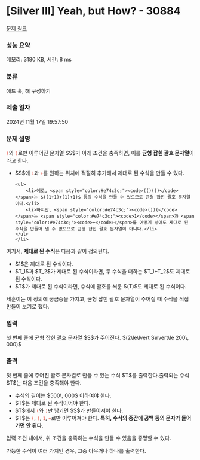 # [Silver III] Yeah, but How? - 30884 

[문제 링크](https://www.acmicpc.net/problem/30884) 

### 성능 요약

메모리: 3180 KB, 시간: 8 ms

### 분류

애드 혹, 해 구성하기

### 제출 일자

2024년 11월 17일 19:57:50

### 문제 설명

<p><span style="color:#e74c3c;"><code>(</code></span>와 <span style="color:#e74c3c;"><code>)</code></span>로만 이루어진 문자열 $S$가 아래 조건을 충족하면, 이를 <strong>균형 잡힌 괄호 문자열</strong>이라고 한다.</p>

<ul>
	<li>$S$에 <span style="color:#e74c3c;"><code>1</code></span>과 <span style="color:#e74c3c;"><code>+</code></span>를 원하는 위치에 적절히 추가해서 제대로 된 수식을 만들 수 있다.

	<ul>
		<li>예로, <span style="color:#e74c3c;"><code>(()())</code></span>는 $((1+1)+(1)+1)$ 등의 수식을 만들 수 있으므로 균형 잡힌 괄호 문자열이다.</li>
		<li>하지만, <span style="color:#e74c3c;"><code>())(</code></span>는 <span style="color:#e74c3c;"><code>1</code></span>과 <span style="color:#e74c3c;"><code>+</code></span>를 어떻게 넣어도 제대로 된 수식을 만들어 낼 수 없으므로 균형 잡힌 괄호 문자열이 아니다.</li>
	</ul>
	</li>
</ul>

<p>여기서, <strong>제대로 된 수식</strong>은 다음과 같이 정의된다.</p>

<ul>
	<li>$1$은 제대로 된 수식이다.</li>
	<li>$T_1$과 $T_2$가 제대로 된 수식이라면, 두 수식을 더하는 $T_1+T_2$도 제대로 된 수식이다.</li>
	<li>$T$가 제대로 된 수식이라면, 수식에 괄호를 씌운 $(T)$도 제대로 된 수식이다.</li>
</ul>

<p>세훈이는 이 정의에 궁금증을 가지고, 균형 잡힌 괄호 문자열이 주어질 때 수식을 직접 만들어 보기로 했다.</p>

### 입력 

 <p>첫 번째 줄에 균형 잡힌 괄호 문자열 $S$가 주어진다. $(2\le\lvert S\rvert\le 200\, 000)$</p>

### 출력 

 <p>첫 번째 줄에 주어진 괄호 문자열로 만들 수 있는 수식 $T$를 출력한다.출력되는 수식 $T$는 다음 조건을 충족해야 한다.</p>

<ul>
	<li>수식의 길이는 $500\, 000$ 이하여야 한다.</li>
	<li>$T$는 제대로 된 수식이어야 한다.</li>
	<li>$T$에서 <span style="color:#e74c3c;"><code>(</code></span>와 <span style="color:#e74c3c;"><code>)</code></span>만 남기면 $S$가 만들어져야 한다.</li>
	<li>$T$는 <span style="color:#e74c3c;"><code>(</code></span>, <span style="color:#e74c3c;"><code>)</code></span>, <span style="color:#e74c3c;"><code>1</code></span>, <span style="color:#e74c3c;"><code>+</code></span>로만 이루어져야 한다. <strong>특히, 수식의 중간에 공백 등의 문자가 들어가면 안 된다.</strong></li>
</ul>

<p>입력 조건 내에서, 위 조건을 충족하는 수식을 만들 수 있음을 증명할 수 있다.</p>

<p>가능한 수식이 여러 가지인 경우, 그중 아무거나 하나를 출력한다.</p>

